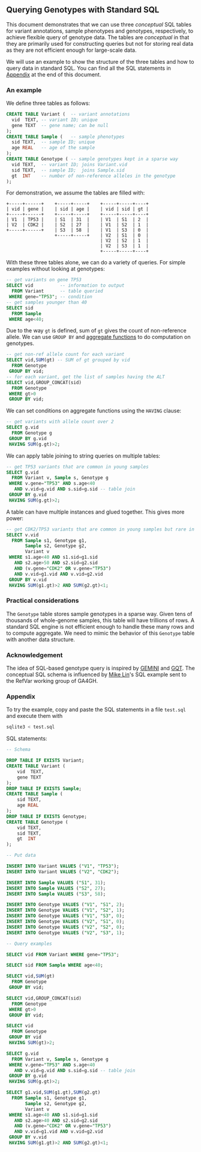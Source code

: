 ## Querying Genotypes with Standard SQL

This document demonstrates that we can use three *conceptual* SQL tables for
variant annotations, sample phenotypes and genotypes, respectively, to achieve
flexible query of genotype data. The tables are *conceptual* in that they are
primarily used for constructing queries but not for storing real data as they
are not efficient enough for large-scale data.

We will use an example to show the structure of the three tables and how to
query data in standard SQL. You can find all the SQL statements in
[Appendix](#appendix) at the end of this document.

### An example

We define three tables as follows:
```sql
CREATE TABLE Variant (  -- variant annotations
  vid  TEXT, -- variant ID; unique
  gene TEXT  -- gene name; can be null
);
CREATE TABLE Sample (   -- sample phenotypes
  sid TEXT,  -- sample ID; unique
  age REAL   -- age of the sample
);
CREATE TABLE Genotype ( -- sample genotypes kept in a sparse way
  vid TEXT,  -- variant ID; joins Variant.vid
  sid TEXT,  -- sample ID;  joins Sample.sid
  gt  INT    -- number of non-reference alleles in the genotype
);

```
For demonstration, we assume the tables are filled with:
```
+-----+------+    +-----+-----+    +-----+-----+----+
| vid | gene |    | sid | age |    | vid | sid | gt |
+-----+------+    +-----+-----+    +-----+-----+----+
| V1  | TP53 |    | S1  | 31  |    | V1  | S1  | 2  |
| V2  | CDK2 |    | S2  | 27  |    | V1  | S2  | 1  |
+-----+------+    | S3  | 58  |    | V1  | S3  | 0  |
                  +-----+-----+    | V2  | S1  | 0  |
                                   | V2  | S2  | 1  |
                                   | V2  | S3  | 1  |
                                   +-----+-----+----+
```
With these three tables alone, we can do a variety of queries. For simple
examples without looking at genotypes:
```sql
-- get variants on gene TP53
SELECT vid          -- information to output
  FROM Variant      -- table queried
 WHERE gene="TP53"; -- condition
-- get samples younger than 40
SELECT sid
  FROM Sample
 WHERE age<40;
```
Due to the way `gt` is defined, sum of `gt` gives the count of non-reference allele.
We can use `GROUP BY` and [aggregate functions][aggfunc] to do computation on
genotypes.
```sql
-- get non-ref allele count for each variant
SELECT vid,SUM(gt) -- SUM of gt grouped by vid
  FROM Genotype
 GROUP BY vid;
-- for each variant, get the list of samples having the ALT
SELECT vid,GROUP_CONCAT(sid)
  FROM Genotype
 WHERE gt>0
 GROUP BY vid;
```
We can set conditions on aggregate functions using the `HAVING` clause:
```sql
-- get variants with allele count over 2
SELECT g.vid
  FROM Genotype g
 GROUP BY g.vid
 HAVING SUM(g.gt)>2;
```
We can apply table joining to string queries on multiple tables:
```sql
-- get TP53 variants that are common in young samples
SELECT g.vid
  FROM Variant v, Sample s, Genotype g
 WHERE v.gene="TP53" AND s.age<40
   AND v.vid=g.vid AND s.sid=g.sid -- table join
 GROUP BY g.vid
 HAVING SUM(g.gt)>2;
```
A table can have multiple instances and glued together. This gives more power:
```sql
-- get CDK2/TP53 variants that are common in young samples but rare in old
SELECT v.vid
  FROM Sample s1, Genotype g1,
       Sample s2, Genotype g2,
       Variant v
 WHERE s1.age<40 AND s1.sid=g1.sid
   AND s2.age>50 AND s2.sid=g2.sid
   AND (v.gene="CDK2" OR v.gene="TP53")
   AND v.vid=g1.vid AND v.vid=g2.vid
 GROUP BY v.vid
 HAVING SUM(g1.gt)>2 AND SUM(g2.gt)<1;
```

### Practical considerations

The `Genotype` table stores sample genotypes in a sparse way. Given tens of
thousands of whole-genome samples, this table will have trillions of rows.
A standard SQL engine is not efficient enough to handle these many rows and
to compute aggregate. We need to mimic the behavior of this `Genotype` table
with another data structure.

### Acknowledgement

The idea of SQL-based genotype query is inspired by [GEMINI][gemini] and
[GQT][gqt]. The conceptual SQL schema is influenced by [Mike Lin][mlin]'s SQL
example sent to the RefVar working group of GA4GH.

### <a name="appendix"></a>Appendix

To try the example, copy and paste the SQL statements in a file `test.sql` and execute them with
```sh
sqlite3 < test.sql
```
SQL statements:
```sql
-- Schema

DROP TABLE IF EXISTS Variant;
CREATE TABLE Variant (
	vid  TEXT,
	gene TEXT
);
DROP TABLE IF EXISTS Sample;
CREATE TABLE Sample (
	sid TEXT,
	age REAL
);
DROP TABLE IF EXISTS Genotype;
CREATE TABLE Genotype (
	vid TEXT,
	sid TEXT,
	gt  INT
);

-- Put data

INSERT INTO Variant VALUES ("V1", "TP53");
INSERT INTO Variant VALUES ("V2", "CDK2");

INSERT INTO Sample VALUES ("S1", 31);
INSERT INTO Sample VALUES ("S2", 27);
INSERT INTO Sample VALUES ("S3", 58);

INSERT INTO Genotype VALUES ("V1", "S1", 2);
INSERT INTO Genotype VALUES ("V1", "S2", 1);
INSERT INTO Genotype VALUES ("V1", "S3", 0);
INSERT INTO Genotype VALUES ("V2", "S1", 0);
INSERT INTO Genotype VALUES ("V2", "S2", 0);
INSERT INTO Genotype VALUES ("V2", "S3", 1);

-- Query examples

SELECT vid FROM Variant WHERE gene="TP53";

SELECT sid FROM Sample WHERE age<40;

SELECT vid,SUM(gt)
  FROM Genotype
 GROUP BY vid;

SELECT vid,GROUP_CONCAT(sid)
  FROM Genotype
 WHERE gt>0
 GROUP BY vid;

SELECT vid
  FROM Genotype
 GROUP BY vid
 HAVING SUM(gt)>2;

SELECT g.vid
  FROM Variant v, Sample s, Genotype g
 WHERE v.gene="TP53" AND s.age<40
   AND v.vid=g.vid AND s.sid=g.sid -- table join
 GROUP BY g.vid
 HAVING SUM(g.gt)>2;

SELECT g1.vid,SUM(g1.gt),SUM(g2.gt)
  FROM Sample s1, Genotype g1,
       Sample s2, Genotype g2,
       Variant v
 WHERE s1.age<40 AND s1.sid=g1.sid
   AND s2.age>40 AND s2.sid=g2.sid
   AND (v.gene="CDK2" OR v.gene="TP53")
   AND v.vid=g1.vid AND v.vid=g2.vid
 GROUP BY v.vid
 HAVING SUM(g1.gt)>2 AND SUM(g2.gt)<1;

```

[gemini]: http://gemini.readthedocs.org/en/latest/
[gqt]: https://github.com/ryanlayer/gqt
[aggfunc]: https://en.wikipedia.org/wiki/Aggregate_function
[mlin]: http://www.mlin.net
